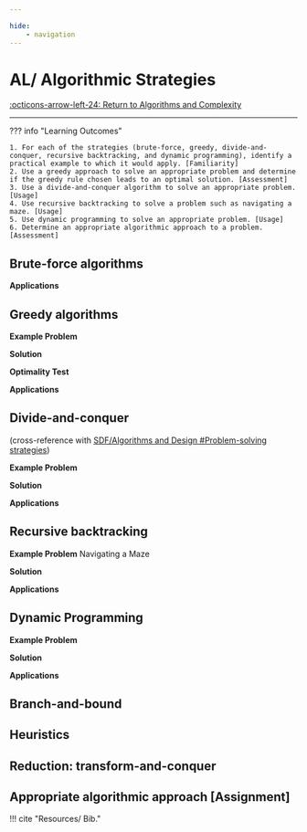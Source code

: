 ```yaml
---

hide:
    - navigation
---
```

# AL/ Algorithmic Strategies

[:octicons-arrow-left-24: Return to Algorithms and Complexity](/Bodies-of-Knowledge/Algorithms-Complexity/)

---

??? info "Learning Outcomes"

    1. For each of the strategies (brute-force, greedy, divide-and-conquer, recursive backtracking, and dynamic programming), identify a practical example to which it would apply. [Familiarity]
    2. Use a greedy approach to solve an appropriate problem and determine if the greedy rule chosen leads to an optimal solution. [Assessment]
    3. Use a divide-and-conquer algorithm to solve an appropriate problem. [Usage]
    4. Use recursive backtracking to solve a problem such as navigating a maze. [Usage]
    5. Use dynamic programming to solve an appropriate problem. [Usage]
    6. Determine an appropriate algorithmic approach to a problem. [Assessment]

## Brute-force algorithms

**Applications**

## Greedy algorithms

**Example Problem**

**Solution**

**Optimality Test**

**Applications**

## Divide-and-conquer

(cross-reference with [SDF/Algorithms and Design #Problem-solving strategies](../../Software-Development-Fundamentals/Algorithms-Design#Problem-solving-strategies))

**Example Problem**

**Solution**

**Applications**

## Recursive backtracking

**Example Problem**
Navigating a Maze

**Solution**

**Applications**

## Dynamic Programming

**Example Problem**

**Solution**

**Applications**

## Branch-and-bound

<!-- https://s2.smu.edu/~olinick/cse3360/lectures/b-and-b/l22.html -->

## Heuristics

## Reduction: transform-and-conquer

## Appropriate algorithmic approach [Assignment]

!!! cite "Resources/ Bib."